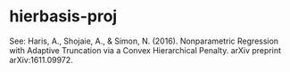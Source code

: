 # hierbasis-proj

See: Haris, A., Shojaie, A., & Simon, N. (2016). Nonparametric Regression with Adaptive Truncation via a Convex Hierarchical Penalty. arXiv preprint arXiv:1611.09972.
